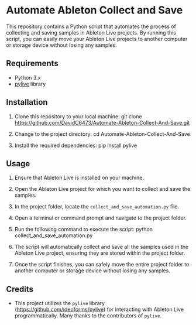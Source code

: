 # Automate Ableton Collect and Save

This repository contains a Python script that automates the process of collecting and saving samples in Ableton Live projects. By running this script, you can easily move your Ableton Live projects to another computer or storage device without losing any samples.

## Requirements

- Python 3.x
- [pylive](https://github.com/ideoforms/pylive) library

## Installation

1. Clone this repository to your local machine:
git clone https://github.com/DavidC6473/Automate-Ableton-Collect-And-Save.git

2. Change to the project directory:
cd Automate-Ableton-Collect-And-Save

3. Install the required dependencies:
pip install pylive

## Usage

1. Ensure that Ableton Live is installed on your machine.

2. Open the Ableton Live project for which you want to collect and save the samples.

3. In the project folder, locate the `collect_and_save_automation.py` file.

4. Open a terminal or command prompt and navigate to the project folder.

5. Run the following command to execute the script:
python collect_and_save_automation.py

6. The script will automatically collect and save all the samples used in the Ableton Live project, ensuring they are stored within the project folder.

7. Once the script finishes, you can safely move the entire project folder to another computer or storage device without losing any samples.

## Credits

- This project utilizes the `pylive` library (https://github.com/ideoforms/pylive) for interacting with Ableton Live programmatically. Many thanks to the contributors of `pylive`.

